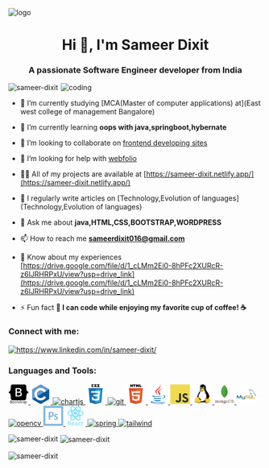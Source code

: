 ![logo]([[https://github.com/sameer-dixit/sameer-dixit/blob/main/1681008294893.jpeg](https://media.licdn.com/dms/image/D5616AQEWiVDqfDNnog/profile-displaybackgroundimage-shrink_350_1400/0/1691869928889?e=1697673600&v=beta&t=TCIecKICMwAGgfsmdVKfsGsLwdPYwXg3DQoBlf5nYGg)](https://github.com/sameer-dixit/sameer-dixit/blob/main/Screenshot%20(188).png?raw=true))
<h1 align="center">Hi 👋, I'm Sameer Dixit</h1>
<h3 align="center">A passionate Software Engineer developer from India</h3>
<img align="right" alt="coding" width="400" src="https://user-images.githubusercontent.com/55389276/140866485-8fb1c876-9a8f-4d6a-98dc-08c4981eaf70.gif">
<p align="left"> <img src="https://komarev.com/ghpvc/?username=sameer-dixit&label=Profile%20views&color=0e75b6&style=flat" alt="sameer-dixit" /> </p>

- 🔭 I’m currently studying [MCA(Master of computer applications) at](East west college of management Bangalore)

- 🌱 I’m currently learning **oops with java,springboot,hybernate**

- 👯 I’m looking to collaborate on [frontend developing sites](https://github.com/sameer-dixit/ChatGPTclone)

- 🤝 I’m looking for help with [webfolio](https://sameer-dixit.netlify.app/)

- 👨‍💻 All of my projects are available at [https://sameer-dixit.netlify.app/](https://sameer-dixit.netlify.app/)

- 📝 I regularly write articles on [Technology,Evolution of languages](Technology,Evolution of languages)

- 💬 Ask me about **java,HTML,CSS,BOOTSTRAP,WORDPRESS**

- 📫 How to reach me **sameerdixit016@gmail.com**

- 📄 Know about my experiences [https://drive.google.com/file/d/1_cLMm2Ei0-8hPFc2XURcR-z6lJRHRPxU/view?usp=drive_link](https://drive.google.com/file/d/1_cLMm2Ei0-8hPFc2XURcR-z6lJRHRPxU/view?usp=drive_link)

- ⚡ Fun fact **🚀 I can code while enjoying my favorite cup of coffee! ☕️**

<h3 align="left">Connect with me:</h3>
<p align="left">
<a href="https://linkedin.com/in/https://www.linkedin.com/in/sameer-dixit/" target="blank"><img align="center" src="https://raw.githubusercontent.com/rahuldkjain/github-profile-readme-generator/master/src/images/icons/Social/linked-in-alt.svg" alt="https://www.linkedin.com/in/sameer-dixit/" height="30" width="40" /></a>

</p>

<h3 align="left">Languages and Tools:</h3>
<p align="left"> <a href="https://getbootstrap.com" target="_blank" rel="noreferrer"> <img src="https://raw.githubusercontent.com/devicons/devicon/master/icons/bootstrap/bootstrap-plain-wordmark.svg" alt="bootstrap" width="40" height="40"/> </a> <a href="https://www.cprogramming.com/" target="_blank" rel="noreferrer"> <img src="https://raw.githubusercontent.com/devicons/devicon/master/icons/c/c-original.svg" alt="c" width="40" height="40"/> </a> <a href="https://www.chartjs.org" target="_blank" rel="noreferrer"> <img src="https://www.chartjs.org/media/logo-title.svg" alt="chartjs" width="40" height="40"/> </a> <a href="https://www.w3schools.com/css/" target="_blank" rel="noreferrer"> <img src="https://raw.githubusercontent.com/devicons/devicon/master/icons/css3/css3-original-wordmark.svg" alt="css3" width="40" height="40"/> </a> <a href="https://git-scm.com/" target="_blank" rel="noreferrer"> <img src="https://www.vectorlogo.zone/logos/git-scm/git-scm-icon.svg" alt="git" width="40" height="40"/> </a> <a href="https://www.w3.org/html/" target="_blank" rel="noreferrer"> <img src="https://raw.githubusercontent.com/devicons/devicon/master/icons/html5/html5-original-wordmark.svg" alt="html5" width="40" height="40"/> </a> <a href="https://www.java.com" target="_blank" rel="noreferrer"> <img src="https://raw.githubusercontent.com/devicons/devicon/master/icons/java/java-original.svg" alt="java" width="40" height="40"/> </a> <a href="https://developer.mozilla.org/en-US/docs/Web/JavaScript" target="_blank" rel="noreferrer"> <img src="https://raw.githubusercontent.com/devicons/devicon/master/icons/javascript/javascript-original.svg" alt="javascript" width="40" height="40"/> </a> <a href="https://www.linux.org/" target="_blank" rel="noreferrer"> <img src="https://raw.githubusercontent.com/devicons/devicon/master/icons/linux/linux-original.svg" alt="linux" width="40" height="40"/> </a> <a href="https://www.mongodb.com/" target="_blank" rel="noreferrer"> <img src="https://raw.githubusercontent.com/devicons/devicon/master/icons/mongodb/mongodb-original-wordmark.svg" alt="mongodb" width="40" height="40"/> </a> <a href="https://www.mysql.com/" target="_blank" rel="noreferrer"> <img src="https://raw.githubusercontent.com/devicons/devicon/master/icons/mysql/mysql-original-wordmark.svg" alt="mysql" width="40" height="40"/> </a> <a href="https://opencv.org/" target="_blank" rel="noreferrer"> <img src="https://www.vectorlogo.zone/logos/opencv/opencv-icon.svg" alt="opencv" width="40" height="40"/> </a> <a href="https://www.photoshop.com/en" target="_blank" rel="noreferrer"> <img src="https://raw.githubusercontent.com/devicons/devicon/master/icons/photoshop/photoshop-line.svg" alt="photoshop" width="40" height="40"/> </a> <a href="https://reactjs.org/" target="_blank" rel="noreferrer"> <img src="https://raw.githubusercontent.com/devicons/devicon/master/icons/react/react-original-wordmark.svg" alt="react" width="40" height="40"/> </a> <a href="https://spring.io/" target="_blank" rel="noreferrer"> <img src="https://www.vectorlogo.zone/logos/springio/springio-icon.svg" alt="spring" width="40" height="40"/> </a> <a href="https://tailwindcss.com/" target="_blank" rel="noreferrer"> <img src="https://www.vectorlogo.zone/logos/tailwindcss/tailwindcss-icon.svg" alt="tailwind" width="40" height="40"/> </a> </p>

<p><img align="left" src="https://github-readme-stats.vercel.app/api/top-langs?username=sameer-dixit&show_icons=true&locale=en&layout=compact" alt="sameer-dixit" /></p>

<p>&nbsp;<img align="center" src="https://github-readme-stats.vercel.app/api?username=sameer-dixit&show_icons=true&locale=en" alt="sameer-dixit" /></p>

<p><img align="center" src="https://github-readme-streak-stats.herokuapp.com/?user=sameer-dixit&" alt="sameer-dixit" /></p>
